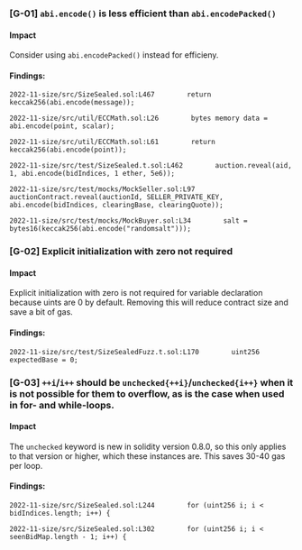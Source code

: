 ### [G-01] ```abi.encode()``` is less efficient than ```abi.encodePacked()```


#### Impact
Consider using ```abi.encodePacked()``` instead for efficieny.


#### Findings:
```
2022-11-size/src/SizeSealed.sol:L467        return keccak256(abi.encode(message));

2022-11-size/src/util/ECCMath.sol:L26        bytes memory data = abi.encode(point, scalar);

2022-11-size/src/util/ECCMath.sol:L61        return keccak256(abi.encode(point));

2022-11-size/src/test/SizeSealed.t.sol:L462        auction.reveal(aid, 1, abi.encode(bidIndices, 1 ether, 5e6));

2022-11-size/src/test/mocks/MockSeller.sol:L97        auctionContract.reveal(auctionId, SELLER_PRIVATE_KEY, abi.encode(bidIndices, clearingBase, clearingQuote));

2022-11-size/src/test/mocks/MockBuyer.sol:L34        salt = bytes16(keccak256(abi.encode("randomsalt")));

```

### [G-02] Explicit initialization with zero not required


#### Impact
Explicit initialization with zero is not required for variable declaration because uints are 0 by default. Removing this will reduce contract size and save a bit of gas.


#### Findings:
```
2022-11-size/src/test/SizeSealedFuzz.t.sol:L170        uint256 expectedBase = 0;

```

### [G-03] ```++i```/```i++``` should be ```unchecked{++i}```/```unchecked{i++}``` when it is not possible for them to overflow, as is the case when used in for- and while-loops.


#### Impact
The ```unchecked``` keyword is new in solidity version 0.8.0, so this only applies to that version or higher, which these instances are. This saves 30-40 gas per loop.


#### Findings:
```
2022-11-size/src/SizeSealed.sol:L244        for (uint256 i; i < bidIndices.length; i++) {

2022-11-size/src/SizeSealed.sol:L302        for (uint256 i; i < seenBidMap.length - 1; i++) {

```
